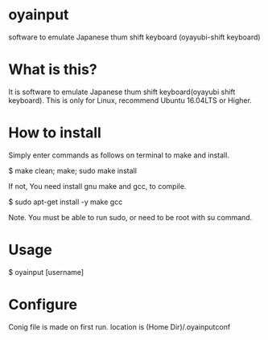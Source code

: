 # oyainput
software to emulate Japanese thum shift keyboard (oyayubi-shift keyboard)


# What is this?
It is software to emulate Japanese thum shift keyboard(oyayubi shift keyboard).
This is only for Linux, recommend Ubuntu 16.04LTS or Higher.


# How to install
Simply enter commands as follows on terminal to make and install.

  $ make clean; make; sudo make install

If not, You need install gnu make and gcc, to compile.

  $ sudo apt-get install -y make gcc

Note. You must be able to run sudo, or need to be root with su command.


# Usage

  $ oyainput [username]


# Configure
Conig file is made on first run. 
location is  (Home Dir)/.oyainputconf
